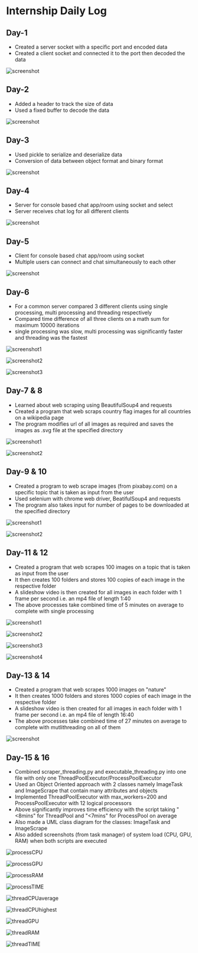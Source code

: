 
# Internship Daily Log

## Day-1

- Created a server socket with a specific port and encoded data
- Created a client socket and connected it to the port then decoded the data

![screenshot](Day-1/screenshot.png)

## Day-2

- Added a header to track the size of data
- Used a fixed buffer to decode the data

![screenshot](Day-2/screenshot.png)

## Day-3

- Used pickle to serialize and deserialize data
- Conversion of data between object format and binary format

![screenshot](Day-3/screenshot.png)

## Day-4

- Server for console based chat app/room using socket and select
- Server receives chat log for all different clients

![screenshot](Day-4/screenshot.png)

## Day-5

- Client for console based chat app/room using socket
- Multiple users can connect and chat simultaneously to each other

![screenshot](Day-5/screenshot.png)

## Day-6

- For a common server compared 3 different clients using single processing, multi processing and threading respectively
- Compared time difference of all three clients on a math sum for maximum 10000 iterations
- single processing was slow, multi processing was significantly faster and threading was the fastest

![screenshot1](Day-6/Screenshots/screenshot1.png)

![screenshot2](Day-6/Screenshots/screenshot2.png)

![screenshot3](Day-6/Screenshots/screenshot3.png)

## Day-7 & 8

- Learned about web scraping using BeautifulSoup4 and requests
- Created a program that web scraps country flag images for all countries on a wikipedia page
- The program modifies url of all images as required and saves the images as .svg file at the specified directory

![screenshot1](Day-7,8/Screenshots/screenshot1.png)

![screenshot2](Day-7,8/Screenshots/screenshot2.png)

## Day-9 & 10

- Created a program to web scrape images (from pixabay.com) on a specific topic that is taken as input from the user
- Used selenium with chrome web driver, BeatifulSoup4 and requests
- The program also takes input for number of pages to be downloaded at the specified directory

![screenshot1](Day-9,10/Screenshots/screenshot1.png)

![screenshot2](Day-9,10/Screenshots/screenshot2.png)

## Day-11 & 12

- Created a program that web scrapes 100 images on a topic that is taken as input from the user
- It then creates 100 folders and stores 100 copies of each image in the respective folder
- A slideshow video is then created for all images in each folder with 1 frame per second i.e. an mp4 file of length 1:40
- The above processes take combined time of 5 minutes on average to complete with single processing

![screenshot1](Day-11,12/Screenshots/screenshot1.png)

![screenshot2](Day-11,12/Screenshots/screenshot2.png)

![screenshot3](Day-11,12/Screenshots/screenshot3.png)

![screenshot4](Day-11,12/Screenshots/screenshot4.png)

## Day-13 & 14

- Created a program that web scrapes 1000 images on "nature"
- It then creates 1000 folders and stores 1000 copies of each image in the respective folder
- A slideshow video is then created for all images in each folder with 1 frame per second i.e. an mp4 file of length 16:40 
- The above processes take combined time of 27 minutes on average to complete with mutlithreading on all of them

![screenshot](Day-13,14/screenshot.png)

## Day-15 & 16

- Combined scraper_threading.py and executable_threading.py into one file with only one ThreadPoolExecutor/ProcessPoolExecutor
- Used an Object Oriented approach with 2 classes namely ImageTask and ImageScrape that contain many attributes and objects 
- Implemented ThreadPoolExecutor with max_workers=200 and ProcessPoolExecutor with 12 logical processors 
- Above significantly improves time efficiency with the script taking "<8mins" for ThreadPool and "<7mins" for ProcessPool on average
- Also made a UML class diagram for the classes: ImageTask and ImageScrape
- Also added screenshots (from task manager) of system load (CPU, GPU, RAM) when both scripts are executed

![processCPU](Day-15,16/Screenshots/processCPU.png)

![processGPU](Day-15,16/Screenshots/processGPU.png)

![processRAM](Day-15,16/Screenshots/processRAM.png)

![processTIME](Day-15,16/Screenshots/processTIME.png)

![threadCPUaverage](Day-15,16/Screenshots/threadCPUaverage.png)

![threadCPUhighest](Day-15,16/Screenshots/threadCPUhighest.png)

![threadGPU](Day-15,16/Screenshots/threadGPU.png)

![threadRAM](Day-15,16/Screenshots/threadRAM.png)

![threadTIME](Day-15,16/Screenshots/threadTIME.png)